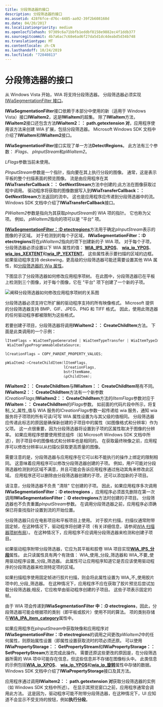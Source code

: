 ```yaml
---
title: 分段筛选器的接口
description: 分段筛选器的接口
ms.assetid: 428f6fce-d76c-4485-aa92-39f2b608160d
ms.date: 04/20/2017
ms.localizationpriority: medium
ms.openlocfilehash: 97309c6a71bbfb1eddbf8158e9882ec4f1ddb377
ms.sourcegitcommit: 4b7a6ac7c68e6ad6f27da5d1dc4deabd5d34b748
ms.translationtype: MT
ms.contentlocale: zh-CN
ms.lasthandoff: 10/24/2019
ms.locfileid: "72840813"
---
```

# <a name="interfaces-for-segmentation-filters"></a>分段筛选器的接口





从 Windows Vista 开始，WIA 将支持分段筛选器。 分段筛选器必须实现[IWiaSegmentationFilter 接口](https://docs.microsoft.com/windows-hardware/drivers/ddi/wia_lh/nn-wia_lh-iwiasegmentationfilter)。

**IWiaSegmentationFilter**接口依赖于本部分中使用的新（适用于 Windows Vista）接口**IWiaItem2**，这是**IWiaItem**的超集。 除了**IWiaItem**方法， **IWiaItem2**接口还包含方法**IWiaItem2：： path.getextension 对**，应用程序使用该方法来创建 WIA 扩展，包括分段筛选器。 Microsoft Windows SDK 文档中介绍了**IWiaItem**和**IWiaItem2**接口。

**IWiaSegmentationFilter**接口实现了单一方法**DetectRegions**。 此方法有三个参数： *lFlags*、 *pInputStream*和*pWiaItem2*。

*LFlags*参数当前未使用。

*PInputStream*参数是一个指针，指向要在其上执行分段的图像。 通常，这是表示平板的整个扫描表面的预览图像。 流是由应用程序在其**IWiaTransferCallback：： GetNextStream**方法中创建的;此方法在图像获取过程中调用。 驱动程序将获取的图像数据写入到**IWiaTransferCallback：： GetNextStream**方法返回的流中。 这也是应用程序应传递到分段筛选器中的流。 Windows SDK 文档中介绍了**IWiaTransferCallback**接口。

*PWiaItem2*参数是指向为其获取*pInputStream*的 WIA 项的指针。 它也称为父项。 例如， *pWiaItem2*指向的项可以是 "平台" 项。

[**IWiaSegmentationFilter：:D etectregions**](https://docs.microsoft.com/windows-hardware/drivers/ddi/wia_lh/nf-wia_lh-iwiasegmentationfilter-detectregions)方法用于确定*pInputStream*表示的图像的子区域。 对于检测到的每个子区域， **IWiaSegmentationFilter：:D etectregions**将在*pWiaItem2*指向的项下创建新的子 WIA 项。 对于每个子项，分段筛选器必须设置以下 WIA 属性的值： [**WIA\_IPS\_XPOS**](https://docs.microsoft.com/windows-hardware/drivers/image/wia-ips-xpos)、 [**wia\_ip\_YPOS**](https://docs.microsoft.com/windows-hardware/drivers/image/wia-ips-ypos)、 [**wia\_ips\_XEXTENT**](https://docs.microsoft.com/windows-hardware/drivers/image/wia-ips-xextent)和[**wia\_IP\_YEXTENT**](https://docs.microsoft.com/windows-hardware/drivers/image/wia-ips-yextent)。 这些属性表示要扫描的区域的边框。 如果驱动程序支持 deskewing，更高级的分段筛选器可能还需要设置其他 WIA 属性，如[分段筛选器的 Wia 属性](wia-properties-for-segmentation-filters.md)。

下图显示了分段筛选器如何修改应用程序项树。 在此图中，分段筛选器已在平板上检测到三个图像，对于每个图像，它在 "平台" 项下创建了一个新的子项。

![阐释分段筛选器如何修改应用程序项树的关系图](images/art-segmentation2.png)

分段筛选器必须支持它所扩展的驱动程序支持的所有映像格式。 Microsoft 提供的分段筛选器支持 BMP、GIF、JPEG、PNG 和 TIFF 格式。 因此，使用此筛选器的任何驱动程序都被限制为这些格式。

若要创建子项目，分段筛选器将调用**IWiaItem2：： CreateChildItem**方法。 下面是此类调用的一个示例：

```cpp
lItemFlags = WiaItemTypeGenerated | WiaItemTypeTransfer | WiaItemTypeImage | WiaItemTypeFile |
 WiaItemTypeProgrammableDataSource;

lCreationFlags = COPY_PARENT_PROPERTY_VALUES;

pWiaItem2->CreateChildItem(lItemFlags,
                           lCreationFlags,
                           bstrItemName,
                           &pChildItem);
```

**IWiaItem2：： CreateChildItem**与**IWiaItem：： CreateChildItem**略有不同。 **IWiaItem2：： CreateChildItem**方法有一个新参数*lCreationFlags*;**IWiaItem2：： CreateChildItem**方法的*lItemFlags*参数对应于**IWiaItem：： CreateChildItem**的*lFlags*参数。 如前面的代码片段中所示，将复制\_父\_属性\_值与 WIA 服务的*lCreationFlags*参数一起传递给 wia 服务，通知 wia 服务将子项项的所有可读/可写 WIA 属性设置为与其父级的值相同。 分段筛选器应传递此标志的原因是确保新创建的子项目中的属性（如图像格式和分辨率）作为父项。 这一点很重要，因为分段筛选器将设置到子项的区属性取决于图像的分辨率。 如果应用程序想要使用预览组件（如 Microsoft Windows SDK 文档中所述），则子项目中的图像格式和分辨率也是相同的。 在获取最终映像之前，应用程序可以修改分辨率以从扫描仪获取更高质量的图像。

需要注意的是，分段筛选器与应用程序在它可以和不能执行的操作上绑定的限制相同。 这意味着应用程序可以修改分段筛选器创建的子项。 例如，用户可能对分段筛选器检测到的区域不满意，并且可能会告诉应用程序通过拖动其角来修改此区域。 应用程序还可以删除由分段筛选器创建的子项，还可以添加新的子项目。

请注意，分段筛选器不负责 "清除" 它创建的子项。 因此，如果应用程序多次调用**IWiaSegmentationFilter：:D etectregions** ，应用程序必须首先删除在第一次调用**IWiaSegmentationFilter：:D etectregions**方法时创建的子项目。 分段筛选器也不负责重置*pInputStream*参数。 在调用分段筛选器之前，应用程序必须确保已将查找指针设置到流的开始位置。

分段筛选器只应在电影项目和平板项目上使用。 对于胶片扫描，扫描仪通常附带固定帧，在这种情况下，驱动程序将创建子项（有关详细信息，请参阅[WIA 扫描器项树布局](wia-scanner-item-tree-layout.md)）。 在这种情况下，应用程序不应调用分段筛选器来检测和创建子项目。

如果驱动程序附带分段筛选器，它应为其平板和胶卷 WIA 项目实现[**WIA\_IPS\_分段**](https://docs.microsoft.com/windows-hardware/drivers/image/wia-ips-segmentation)属性。 此只读属性具有两个有效值： WIA\_使用\_分段\_筛选器和 WIA\_不要\_使用驱动程序设置\_分段\_筛选器。 此属性可让应用程序知道它是否应该使用驱动程序的分段筛选器来检测特定项的区域。

如果扫描程序使用固定帧进行胶片扫描，则会将此属性设置为 WIA\_不\_使用胶片项中的\_分段\_筛选器。 在这种情况下，应用程序不应在获取了胶片预览后尝试加载分段筛选器;相反，它应枚举由驱动程序创建的子项目。 这些子项表示固定的帧。

由于 WIA 项会传递到**IWiaSegmentationFilter 中：:D etectregions**，因此，分段筛选器可能会根据项的类别（即平板或胶片）使用不同的算法。 项的类别存储在[**WIA\_IPA\_item\_category**](https://docs.microsoft.com/windows-hardware/drivers/image/wia-ipa-item-category)属性中。

如果应用程序在*pInputStream*中获取映像和应用程序对**IWiaSegmentationFilter：:D etectregions**的调用之间更改*pWiaItem2*中的任何属性，则原始属性设置（即属性设置获取流时的项必须还原。 可以使用**IWiaPropertyStorage：： GetPropertyStream**和**IWiaPropertyStorage：： SetPropertyStream**方法完成此操作。 需要还原这些更改的原因是，在分段筛选器所需的 WIA 项中可能存在信息，但这些信息并不存储在图像标头中。 此类信息的示例包括[**WIA\_ip\_XPOS**](https://docs.microsoft.com/windows-hardware/drivers/image/wia-ips-xpos)、 [**wia\_ip\_YPOS**](https://docs.microsoft.com/windows-hardware/drivers/image/wia-ips-ypos)和[**wia\_ip\_旋转**](https://docs.microsoft.com/windows-hardware/drivers/image/wia-ips-rotation)属性中存储的数据。 Windows SDK 文档中介绍了**IWiaPropertyStorage**接口及其方法。

应用程序通过调用**IWiaItem2：： path.getextension 对**获取分段筛选器的实例（如 Windows SDK 文档中所述）。 在显示其预览窗口之前，应用程序通常会调用此方法。 这是因为，驱动程序可能不附带分段筛选器，在这种情况下，UI 应知道不会显示不受支持的按钮，例如**执行分段**。

 

 




